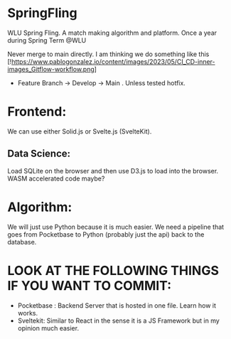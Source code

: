 # SpringFling
WLU Spring Fling.  A match making algorithm and platform. Once a year during Spring Term @WLU


Never merge to main directly. I am thinking we do something like this
[!https://www.pablogonzalez.io/content/images/2023/05/CI_CD-inner-images_Gitflow-workflow.png]
- Feature Branch -> Develop -> Main . Unless tested hotfix.



# Frontend:
We can use either Solid.js or Svelte.js (SvelteKit).

## Data Science:
Load SQLite on the browser and then use D3.js to load into the browser. WASM accelerated code maybe? 

# Algorithm:
We will just use Python because it is much easier. We need a pipeline that goes from Pocketbase to Python (probably just the api) back to the database.



# LOOK AT THE FOLLOWING THINGS IF YOU WANT TO COMMIT:
- Pocketbase : Backend Server that is hosted in one file. Learn how it works.
- Sveltekit: Similar to React in the sense it is a JS Framework but in my opinion much easier.

